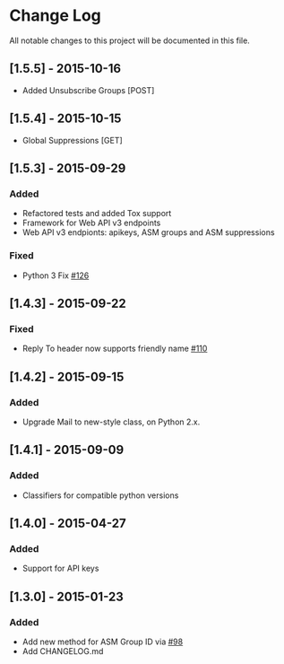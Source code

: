 # Change Log
All notable changes to this project will be documented in this file.

## [1.5.5] - 2015-10-16 ##
- Added Unsubscribe Groups [POST]

## [1.5.4] - 2015-10-15 ##

- Global Suppressions [GET]

## [1.5.3] - 2015-09-29 ##

### Added
- Refactored tests and added Tox support
- Framework for Web API v3 endpoints
- Web API v3 endpionts: apikeys, ASM groups and ASM suppressions

### Fixed 
- Python 3 Fix [#126](https://github.com/sendgrid/sendgrid-python/issues/126)

## [1.4.3] - 2015-09-22
### Fixed
- Reply To header now supports friendly name [#110](https://github.com/sendgrid/sendgrid-python/issues/110)

## [1.4.2] - 2015-09-15
### Added
- Upgrade Mail to new-style class, on Python 2.x.

## [1.4.1] - 2015-09-09
### Added
- Classifiers for compatible python versions

## [1.4.0] - 2015-04-27
### Added
- Support for API keys

## [1.3.0] - 2015-01-23
### Added
- Add new method for ASM Group ID via [#98](https://github.com/sendgrid/sendgrid-python/pull/98)
- Add CHANGELOG.md
